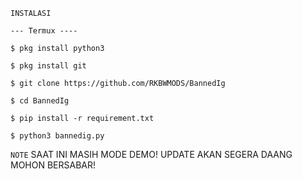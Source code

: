 ```INSTALASI```

```--- Termux ----```

```$ pkg install python3```

```$ pkg install git```

```$ git clone https://github.com/RKBWMODS/BannedIg```

```$ cd BannedIg```

```$ pip install -r requirement.txt```

```$ python3 bannedig.py```

```NOTE```
SAAT INI MASIH MODE DEMO!
UPDATE AKAN SEGERA DAANG MOHON BERSABAR!

